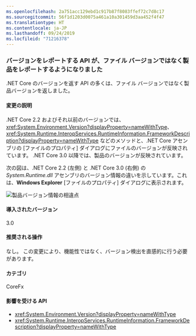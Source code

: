 ```yaml
---
ms.openlocfilehash: 2a751acc129ebd1c917b87f8083ffef72c7d8c17
ms.sourcegitcommit: 56f1d1203d0075a461a10a301459d3aa452f4f47
ms.translationtype: HT
ms.contentlocale: ja-JP
ms.lasthandoff: 09/24/2019
ms.locfileid: "71216378"
---
```

### <a name="apis-that-report-version-now-report-product-and-not-file-version"></a>バージョンをレポートする API が、ファイル バージョンではなく製品をレポートするようになりました

.NET Core のバージョンを返す API の多くは、ファイル バージョンではなく製品バージョンを返しました。

#### <a name="change-description"></a>変更の説明

.NET Core 2.2 およびそれ以前のバージョンでは、<xref:System.Environment.Version?displayProperty=nameWithType>、<xref:System.Runtime.InteropServices.RuntimeInformation.FrameworkDescription?displayProperty=nameWithType> などのメソッドと、.NET Core アセンブリの [ファイルのプロパティ] ダイアログにファイルのバージョンが反映されています。 .NET Core 3.0 以降では、製品のバージョンが反映されています。

次の図は、.NET Core 2.2 (左側) と .NET Core 3.0 (右側) の *System.Runtime.dll* アセンブリのバージョン情報の違いを示しています。これは、**Windows Explorer** [ファイルのプロパティ] ダイアログに表示されます。

![製品バージョン情報の相違点](~/docs/images/core-changes/corefx/version-information-changes/file-details.png)

#### <a name="version-introduced"></a>導入されたバージョン

3.0

#### <a name="recommended-action"></a>推奨される操作

なし。 この変更により、機能性ではなく、バージョン検出を直感的に行う必要があります。

#### <a name="category"></a>カテゴリ

CoreFx

#### <a name="affected-apis"></a>影響を受ける API

- <xref:System.Environment.Version?displayProperty=nameWithType>
- <xref:System.Runtime.InteropServices.RuntimeInformation.FrameworkDescription?displayProperty=nameWithType>

<!--

### Affected APIs

- `P:System.Environment.Version`
- `P:System.Runtime.InteropServices.RuntimeInformation.FrameworkDescription`

-->
